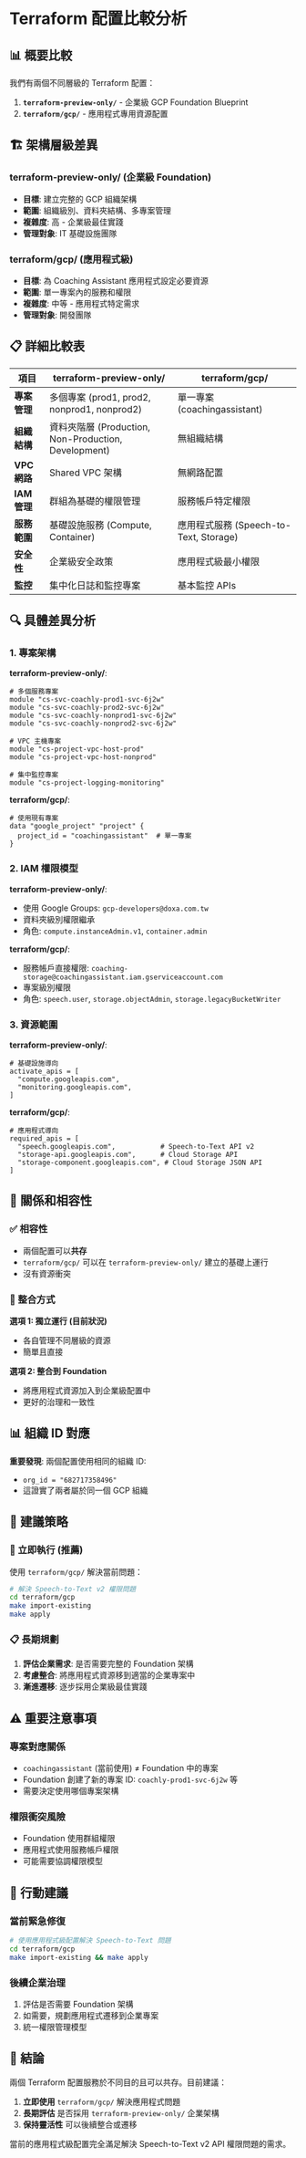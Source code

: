 # Terraform 配置比較分析

## 📊 概要比較

我們有兩個不同層級的 Terraform 配置：

1. **`terraform-preview-only/`** - 企業級 GCP Foundation Blueprint
2. **`terraform/gcp/`** - 應用程式專用資源配置

## 🏗️ 架構層級差異

### terraform-preview-only/ (企業級 Foundation)
- **目標**: 建立完整的 GCP 組織架構
- **範圍**: 組織級別、資料夾結構、多專案管理
- **複雜度**: 高 - 企業級最佳實踐
- **管理對象**: IT 基礎設施團隊

### terraform/gcp/ (應用程式級)
- **目標**: 為 Coaching Assistant 應用程式設定必要資源
- **範圍**: 單一專案內的服務和權限
- **複雜度**: 中等 - 應用程式特定需求
- **管理對象**: 開發團隊

## 📋 詳細比較表

| 項目 | terraform-preview-only/ | terraform/gcp/ |
|------|------------------------|----------------|
| **專案管理** | 多個專案 (prod1, prod2, nonprod1, nonprod2) | 單一專案 (coachingassistant) |
| **組織結構** | 資料夾階層 (Production, Non-Production, Development) | 無組織結構 |
| **VPC 網路** | Shared VPC 架構 | 無網路配置 |
| **IAM 管理** | 群組為基礎的權限管理 | 服務帳戶特定權限 |
| **服務範圍** | 基礎設施服務 (Compute, Container) | 應用程式服務 (Speech-to-Text, Storage) |
| **安全性** | 企業級安全政策 | 應用程式級最小權限 |
| **監控** | 集中化日誌和監控專案 | 基本監控 APIs |

## 🔍 具體差異分析

### 1. 專案架構

**terraform-preview-only/**:
```hcl
# 多個服務專案
module "cs-svc-coachly-prod1-svc-6j2w"
module "cs-svc-coachly-prod2-svc-6j2w" 
module "cs-svc-coachly-nonprod1-svc-6j2w"
module "cs-svc-coachly-nonprod2-svc-6j2w"

# VPC 主機專案
module "cs-project-vpc-host-prod"
module "cs-project-vpc-host-nonprod"

# 集中監控專案  
module "cs-project-logging-monitoring"
```

**terraform/gcp/**:
```hcl
# 使用現有專案
data "google_project" "project" {
  project_id = "coachingassistant"  # 單一專案
}
```

### 2. IAM 權限模型

**terraform-preview-only/**:
- 使用 Google Groups: `gcp-developers@doxa.com.tw`
- 資料夾級別權限繼承
- 角色: `compute.instanceAdmin.v1`, `container.admin`

**terraform/gcp/**:
- 服務帳戶直接權限: `coaching-storage@coachingassistant.iam.gserviceaccount.com`
- 專案級別權限
- 角色: `speech.user`, `storage.objectAdmin`, `storage.legacyBucketWriter`

### 3. 資源範圍

**terraform-preview-only/**:
```hcl
# 基礎設施導向
activate_apis = [
  "compute.googleapis.com",
  "monitoring.googleapis.com",
]
```

**terraform/gcp/**:
```hcl
# 應用程式導向
required_apis = [
  "speech.googleapis.com",           # Speech-to-Text API v2
  "storage-api.googleapis.com",      # Cloud Storage API  
  "storage-component.googleapis.com", # Cloud Storage JSON API
]
```

## 🤝 關係和相容性

### ✅ 相容性
- 兩個配置可以**共存**
- `terraform/gcp/` 可以在 `terraform-preview-only/` 建立的基礎上運行
- 沒有資源衝突

### 🔗 整合方式

**選項 1: 獨立運行 (目前狀況)**
- 各自管理不同層級的資源
- 簡單且直接

**選項 2: 整合到 Foundation**
- 將應用程式資源加入到企業級配置中
- 更好的治理和一致性

## 📊 組織 ID 對應

**重要發現**: 兩個配置使用相同的組織 ID:
- `org_id = "682717358496"`
- 這證實了兩者屬於同一個 GCP 組織

## 🎯 建議策略

### 🚀 立即執行 (推薦)
使用 `terraform/gcp/` 解決當前問題：
```bash
# 解決 Speech-to-Text v2 權限問題
cd terraform/gcp
make import-existing
make apply
```

### 📋 長期規劃
1. **評估企業需求**: 是否需要完整的 Foundation 架構
2. **考慮整合**: 將應用程式資源移到適當的企業專案中
3. **漸進遷移**: 逐步採用企業級最佳實踐

## ⚠️ 重要注意事項

### 專案對應關係
- `coachingassistant` (當前使用) ≠ Foundation 中的專案
- Foundation 創建了新的專案 ID: `coachly-prod1-svc-6j2w` 等
- 需要決定使用哪個專案架構

### 權限衝突風險
- Foundation 使用群組權限
- 應用程式使用服務帳戶權限
- 可能需要協調權限模型

## 🔄 行動建議

### 當前緊急修復
```bash
# 使用應用程式級配置解決 Speech-to-Text 問題
cd terraform/gcp
make import-existing && make apply
```

### 後續企業治理
1. 評估是否需要 Foundation 架構
2. 如需要，規劃應用程式遷移到企業專案
3. 統一權限管理模型

## 📝 結論

兩個 Terraform 配置服務於不同目的且可以共存。目前建議：

1. **立即使用** `terraform/gcp/` 解決應用程式問題
2. **長期評估** 是否採用 `terraform-preview-only/` 企業架構
3. **保持靈活性** 可以後續整合或遷移

當前的應用程式級配置完全滿足解決 Speech-to-Text v2 API 權限問題的需求。